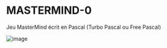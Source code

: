 # MASTERMIND-0
Jeu MasterMind écrit en Pascal (Turbo Pascal ou Free Pascal)

![image](https://github.com/user-attachments/assets/b70ebf13-da47-4b67-a90d-f08ef26854ad)
